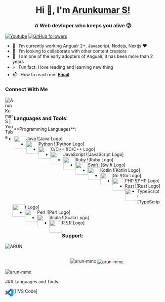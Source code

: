 <h1 align="center"> Hi 👋, I'm <a href="https://www.youtube.com/channel/UC1V3etIB1Zdgcfr5LQ0vOBQ?sub_confirmation=1">Arunkumar S!</a></h1>
<h3 align="center">A Web devloper who keeps you alive 😜</h3>

[![Youtube](https://img.shields.io/static/v1?label=ArunKumarS&message=Subscribe&logo=YouTube&color=FF0000&style=for-the-badge)][youtube]
[![GitHub followers](https://img.shields.io/github/followers/arun-mmc?logo=GitHub&style=for-the-badge)][github]

<!-- [![Linkedin: ArunKumarS](https://img.shields.io/badge/-CONNECT-blue?style=for-the-badge&logo=Linkedin&link=https://www.linkedin.com/in/JohannesMilke/)][linkedin] -->
<!-- [![Twitter Follow](https://img.shields.io/twitter/follow/ArunKumarS?color=1DA1F2&label=Followers&logo=twitter&style=for-the-badge)][twitter] -->

<!-- - 🔭 &ensp;I’m currently working on [**Youtube**][youtube]! -->
- 🌱 &ensp;I’m currently working Angualr 2+, Javascript, Nodejs, Nextjs  ❤️
- 👯 &ensp;I’m looking to collaborate with other content creators
- 🗿 &ensp;I am one of the early adopters of Angualr, it has been more than 2 years
- ⚡ &ensp;Fun fact: I love reading and learning new thing
- 📫 &ensp;How to reach me:  [**Email**][email]

<!-- [**Twitter**][twitter] -->

### Connect With Me
[<img align="left" alt="ArunKumar S | YouTube" width="28px" src="https://firebasestorage.googleapis.com/v0/b/web-arunkumars.appspot.com/o/other%2Fsocial%2Fyoutube.png?alt=media" />][youtube]

<!-- [<img align="left" alt="ArunKumar S | Website" width="28px" src="https://firebasestorage.googleapis.com/v0/b/web-arunkumars.appspot.com/o/other%2Fsocial%2Fwebsite.png?alt=media" />][website] -->

<!-- [<img align="left" alt="ArunKumar S | Twitter" width="28px" src="https://firebasestorage.googleapis.com/v0/b/web-arunkumars.appspot.com/o/other%2Fsocial%2Ftwitter.png?alt=media" />][twitter] -->
<!-- [<img align="left" alt="ArunKumar S | LinkedIn" width="28px" src="https://firebasestorage.googleapis.com/v0/b/web-arunkumars.appspot.com/o/other%2Fsocial%2Flinkedin.png?alt=media" />][linkedin] -->

<!--[<img align="left" alt="ArunKumar S| Instagram" width="28px" src="https://firebasestorage.googleapis.com/v0/b/web-arunkumars.appspot.com/o/other%2Fsocial%2Finstagram.png?alt=media" />][instagram]
[<img align="left" alt="ArunKumar S  | Facebook" width="28px" src="https://firebasestorage.googleapis.com/v0/b/web-arunkumars.appspot.com/o/other%2Fsocial%2Ffacebook.png?alt=media" />][facebook]
[<img align="left" alt="ArunKumar S | Medium" width="28px" src="https://firebasestorage.googleapis.com/v0/b/web-arunkumars.appspot.com/o/other%2Fsocial%2Fmedium.png?alt=media" />][medium] -->


<br />
<br />

<h3 align="left">Languages and Tools:</h3>
**Programming Languages**:

   - Java ![Java Logo] <a href="https://angular.io" target="_blank"><img align='left' alt='' height='40' width='40' src="https://upload.wikimedia.org/wikipedia/en/3/30/Java_programming_language_logo.svg" /></a>
   - Python ![Python Logo] <a href="https://angular.io" target="_blank"><img align='left' alt='' height='40' width='40' src="https://upload.wikimedia.org/wikipedia/commons/c/c3/Python-logo-notext.svg" /></a>
   - C/C++ ![C/C++ Logo] <a href="https://angular.io" target="_blank"><img align='left' alt='' height='40' width='40' src="https://upload.wikimedia.org/wikipedia/commons/1/18/ISO_C%2B%2B_Logo.svg" /></a>
   - JavaScript ![JavaScript Logo] <a href="https://angular.io" target="_blank"><img align='left' alt='' height='40' width='40' src="https://upload.wikimedia.org/wikipedia/commons/6/6a/JavaScript-logo.png" /></a>
   - Ruby ![Ruby Logo] <a href="https://angular.io" target="_blank"><img align='left' alt='' height='40' width='40' src="https://upload.wikimedia.org/wikipedia/commons/7/73/Ruby_logo.svg" /></a>
   - Swift ![Swift Logo] <a href="https://angular.io" target="_blank"><img align='left' alt='' height='40' width='40' src="https://upload.wikimedia.org/wikipedia/commons/9/9d/Swift_logo.svg" /></a>
   - Kotlin ![Kotlin Logo] <a href="https://angular.io" target="_blank"><img align='left' alt='' height='40' width='40' src="https://upload.wikimedia.org/wikipedia/commons/7/74/Kotlin-logo.svg" /></a>
   - Go ![Go Logo] <a href="https://angular.io" target="_blank"><img align='left' alt='' height='40' width='40' src="https://upload.wikimedia.org/wikipedia/commons/0/05/Go_Logo_Blue.svg" /></a>
   - PHP ![PHP Logo] <a href="https://angular.io" target="_blank"><img align='left' alt='' height='40' width='40' src="https://upload.wikimedia.org/wikipedia/commons/2/27/PHP-logo.svg" /></a>
   - Rust ![Rust Logo] <a href="https://angular.io" target="_blank"><img align='left' alt='' height='40' width='40' src="https://upload.wikimedia.org/wikipedia/commons/d/d5/Rust_programming_language_black_logo.svg" /></a>
   - TypeScript ![TypeScript Logo] <a href="https://angular.io" target="_blank"><img align='left' alt='' height='40' width='40' src="https://upload.wikimedia.org/wikipedia/commons/4/4c/Typescript_logo_2020.svg" /></a>
   - Perl ![Perl Logo] <a href="https://angular.io" target="_blank"><img align='left' alt='' height='40' width='40' src="https://upload.wikimedia.org/wikipedia/commons/4/4f/Perl-logo.png" /></a>
   - Scala ![Scala Logo] <a href="https://angular.io" target="_blank"><img align='left' alt='' height='40' width='40' src="https://upload.wikimedia.org/wikipedia/en/a/a4/Scala_logo.png" /></a>
   - R ![R Logo] <a href="https://angular.io" target="_blank"><img align='left' alt='' height='40' width='40' src="https://upload.wikimedia.org/wikipedia/commons/1/1b/R_logo.svg" /></a>
   
<!--
<p align="left"> <a href="https://angular.io" target="_blank"> <img src="https://angular.io/assets/images/logos/angular/angular.svg" alt="angular" width="40" height="40"/> </a> <a href="https://www.arduino.cc/" target="_blank"> <img src="https://cdn.worldvectorlogo.com/logos/arduino-1.svg" alt="arduino" width="40" height="40"/> </a> <a href="https://getbootstrap.com" target="_blank"> <img src="https://raw.githubusercontent.com/devicons/devicon/master/icons/bootstrap/bootstrap-plain-wordmark.svg" alt="bootstrap" width="40" height="40"/> </a> <a href="https://www.w3schools.com/css/" target="_blank"> <img src="https://raw.githubusercontent.com/devicons/devicon/master/icons/css3/css3-original-wordmark.svg" alt="css3" width="40" height="40"/> </a> <a href="https://expressjs.com" target="_blank"> <img src="https://raw.githubusercontent.com/devicons/devicon/master/icons/express/express-original-wordmark.svg" alt="express" width="40" height="40"/> </a> <a href="https://www.figma.com/" target="_blank"> <img src="https://www.vectorlogo.zone/logos/figma/figma-icon.svg" alt="figma" width="40" height="40"/> </a> <a href="https://firebase.google.com/" target="_blank"> <img src="https://www.vectorlogo.zone/logos/firebase/firebase-icon.svg" alt="firebase" width="40" height="40"/> </a> <a href="https://flutter.dev" target="_blank"> <img src="https://www.vectorlogo.zone/logos/flutterio/flutterio-icon.svg" alt="flutter" width="40" height="40"/> </a> <a href="https://git-scm.com/" target="_blank"> <img src="https://www.vectorlogo.zone/logos/git-scm/git-scm-icon.svg" alt="git" width="40" height="40"/> </a> <a href="https://heroku.com" target="_blank"> <img src="https://www.vectorlogo.zone/logos/heroku/heroku-icon.svg" alt="heroku" width="40" height="40"/> </a> <a href="https://www.w3.org/html/" target="_blank"> <img src="https://raw.githubusercontent.com/devicons/devicon/master/icons/html5/html5-original-wordmark.svg" alt="html5" width="40" height="40"/> </a> <a href="https://jasmine.github.io/" target="_blank"> <img src="https://www.vectorlogo.zone/logos/jasmine/jasmine-icon.svg" alt="jasmine" width="40" height="40"/> </a> <a href="https://developer.mozilla.org/en-US/docs/Web/JavaScript" target="_blank"> <img src="https://raw.githubusercontent.com/devicons/devicon/master/icons/javascript/javascript-original.svg" alt="javascript" width="40" height="40"/> </a> <a href="https://karma-runner.github.io/latest/index.html" target="_blank"> <img src="https://raw.githubusercontent.com/detain/svg-logos/780f25886640cef088af994181646db2f6b1a3f8/svg/karma.svg" alt="karma" width="40" height="40"/> </a> <a href="https://www.linux.org/" target="_blank"> <img src="https://raw.githubusercontent.com/devicons/devicon/master/icons/linux/linux-original.svg" alt="linux" width="40" height="40"/> </a> <a href="https://www.mathworks.com/" target="_blank"> <img src="https://upload.wikimedia.org/wikipedia/commons/2/21/Matlab_Logo.png" alt="matlab" width="40" height="40"/> </a> <a href="https://www.mongodb.com/" target="_blank"> <img src="https://raw.githubusercontent.com/devicons/devicon/master/icons/mongodb/mongodb-original-wordmark.svg" alt="mongodb" width="40" height="40"/> </a> <a href="https://nodejs.org" target="_blank"> <img src="https://raw.githubusercontent.com/devicons/devicon/master/icons/nodejs/nodejs-original-wordmark.svg" alt="nodejs" width="40" height="40"/> </a> <a href="https://opencv.org/" target="_blank"> <img src="https://www.vectorlogo.zone/logos/opencv/opencv-icon.svg" alt="opencv" width="40" height="40"/> </a> <a href="https://www.php.net" target="_blank"> <img src="https://raw.githubusercontent.com/devicons/devicon/master/icons/php/php-original.svg" alt="php" width="40" height="40"/> </a> <a href="https://postman.com" target="_blank"> <img src="https://www.vectorlogo.zone/logos/getpostman/getpostman-icon.svg" alt="postman" width="40" height="40"/> </a> <a href="https://www.python.org" target="_blank"> <img src="https://raw.githubusercontent.com/devicons/devicon/master/icons/python/python-original.svg" alt="python" width="40" height="40"/> </a> <a href="https://reactjs.org/" target="_blank"> <img src="https://raw.githubusercontent.com/devicons/devicon/master/icons/react/react-original-wordmark.svg" alt="react" width="40" height="40"/> </a> <a href="https://sass-lang.com" target="_blank"> <img src="https://raw.githubusercontent.com/devicons/devicon/master/icons/sass/sass-original.svg" alt="sass" width="40" height="40"/> </a> <a href="https://tailwindcss.com/" target="_blank"> <img src="https://www.vectorlogo.zone/logos/tailwindcss/tailwindcss-icon.svg" alt="tailwind" width="40" height="40"/> </a> <a href="https://www.typescriptlang.org/" target="_blank"> <img src="https://raw.githubusercontent.com/devicons/devicon/master/icons/typescript/typescript-original.svg" alt="typescript" width="40" height="40"/> </a> <a href="https://www.adobe.com/products/xd.html" target="_blank"> <img src="https://cdn.worldvectorlogo.com/logos/adobe-xd.svg" alt="xd" width="40" height="40"/> </a> </p>-->

<h3 align="left">Support:</h3>
<p><a href="https://www.buymeacoffee.com/Arunkumar"> <img align="left" src="https://cdn.buymeacoffee.com/buttons/v2/default-yellow.png" height="50" width="210" alt="ARUN" /></a></p><br><br>

<p><img align="left" src="https://github-readme-stats.vercel.app/api/top-langs?username=arun-mmc&show_icons=true&locale=en&layout=compact" alt="arun-mmc" /></p>

<p>&nbsp;<img align="center" src="https://github-readme-stats.vercel.app/api?username=arun-mmc&show_icons=true&locale=en" alt="arun-mmc" /></p>

<p><img align="center" src="https://github-readme-streak-stats.herokuapp.com/?user=arun-mmc&" alt="arun-mmc" /></p>
### Languages and Tools
<!-- [<img align="left" alt=“Angular” width="26px" src="https://www.vectorlogo.zone/logos/angular/angular-icon.svg" />][youtube]
[<img align="left" alt=“Flutter” width="26px" src="https://www.vectorlogo.zone/logos/flutterio/flutterio-icon.svg" />][youtube]
[<img align="left" alt=“Firebase” width="26px" src="https://www.vectorlogo.zone/logos/firebase/firebase-icon.svg" />][youtube] -->

[<img align="left" alt=“Github” width="26px" src="https://raw.githubusercontent.com/github/explore/80688e429a7d4ef2fca1e82350fe8e3517d3494d/topics/visual-studio-code/visual-studio-code.png" />][VS Code]

<!-- [<img align="left" alt=“Dart” width="26px" src="https://www.vectorlogo.zone/logos/dartlang/dartlang-icon.svg" />][youtube] -->



<br />
<br />
<!--
**arun-mmc/arun-mmc** is a ✨ _special_ ✨ repository because its `README.md` (this file) appears on your GitHub profile.
-->

 [website]: https://web-arunkumars.web.app
<!-- [twitter]: https://twitter.com/intent/follow?original_referer=https%3A%2F%2Fgithub.com%2Farunkuse&screen_name=arunkuse -->
[youtube]: https://www.youtube.com/channel/UC1V3etIB1Zdgcfr5LQ0vOBQ?sub_confirmation=1
<!-- [linkedin]: https://linkedin.com/in/arunkuse -->
[github]: https://github.com/arun-mmc
<!-- [instagram]: https://www.instagram.com/arunkuse -->
<!-- [facebook]: https://www.facebook.com/real.arunkuse -->
[medium]: https://medium.com/@arunkuse
[email]: mailto:arunkuse@gmail.com
